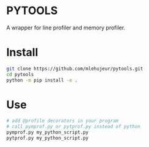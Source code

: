 # PYTOOLS

A wrapper for line profiler and memory profiler.

# Install 
```bash
git clone https://github.com/mlehujeur/pytools.git
cd pytools
python -m pip install -e .
```

# Use
```bash 
# add @profile decorators in your program
# call pymprof.py or pytprof.py instead of python
pymprof.py my_python_script.py
pytprof.py my_python_script.py
```


